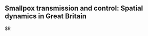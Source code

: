 ## Smallpox transmission and control: Spatial dynamics in Great Britain

$R
<!--stackedit_data:
eyJoaXN0b3J5IjpbLTYxODQ2NzIxMSw0OTc1NDQ4NjcsMTc4Nj
c5ODc1MSwxMjk4NDQ1OTkxXX0=
-->